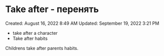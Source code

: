 # Take after - перенять

Created: August 16, 2022 8:49 AM
Updated: September 19, 2022 3:21 PM

- take after a character
- Take after habits

Childrens take after parents habits.